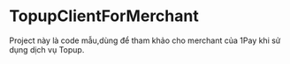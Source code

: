 # TopupClientForMerchant
Project này là code mẫu,dùng để tham khảo cho merchant của 1Pay khi sử dụng dịch vụ Topup.
